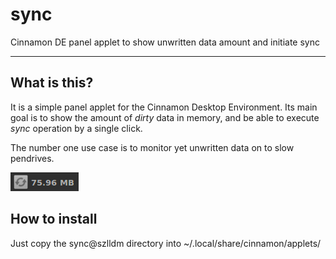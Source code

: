 # sync
Cinnamon DE panel applet to show unwritten data amount and initiate sync

---
## What is this?
It is a simple panel applet for the Cinnamon Desktop Environment.
Its main goal is to show the amount of _dirty_ data in memory, and be able to execute _sync_ operation by a single click.

The number one use case is to monitor yet unwritten data on to slow pendrives.

![Image](img/sync_on_panel.png "sync applet")

## How to install
Just copy the sync@szlldm directory into ~/.local/share/cinnamon/applets/
